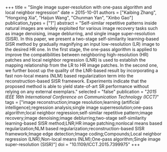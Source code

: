 +++
title = "Single image super-resolution with one-pass algorithm and local neighbor regression"
date = 2015-10-01
authors = ["Kaibing Zhang", "Hongxing Xia", "Haijun Wang", "Chunman Yan", "Xinbo Gao"]
publication_types = ["1"]
abstract = "Self-similar repetitive patterns inside natural images are widely exploited for various image recovery tasks such as image denoising, image deblurring, and single image super-resolution (SISR). In this paper, we present a two-stage self-similarity learning-based SISR method by gradually magnifying an input low-resolution (LR) image to the desired HR one. In the first stage, the one-pass algorithm is applied to improve the compatibilities between neighboring high-resolution (HR) patches and local neighbor regression (LNR) is used to establish the mapping relationship from the LR to HR image patches. In the second one, we further boost up the quality of the LNR-based result by incorporating a fast non-local means (NLM) based regularization term into the reconstruction-based SISR framework. Experiments indicate that the proposed method is able to yield state-of-art SR performance without relying on any external exemplars."
selected = "false"
publication = "*2015 IEEE 16th International Conference on Communication Technology (ICCT)*"
tags = ["image reconstruction;image resolution;learning (artificial intelligence);regression analysis;single image superresolution;one-pass algorithm;local neighbor regression;self-similar repetitive pattern;image recovery;image denoising;image deblurring;two-stage self-similarity learning-based SISR method;LNR;HR image patching;nonlocal means based regularization;NLM based regularization;reconstruction-based SISR framework;Image edge detection;Image coding;Compounds;Local neighbor regression (LNR);Non-local means (NLM);One-pass algorithm;Single image super-resolution (SISR)"]
doi = "10.1109/ICCT.2015.7399975"
+++

